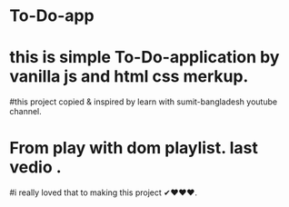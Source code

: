 # To-Do-app
# this is simple To-Do-application by vanilla js and html css merkup. 
#this project copied & inspired by learn with sumit-bangladesh youtube channel. 
# From play with dom playlist. last vedio . 
#i really loved that to making this project ✔❤❤❤. 
